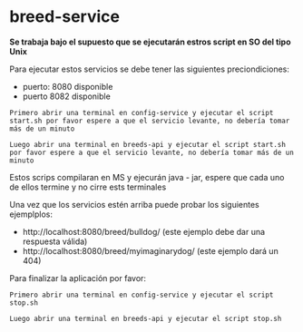 # breed-service

**Se trabaja bajo el supuesto que se ejecutarán estros script en SO del tipo Unix**

Para ejecutar estos servicios se debe tener las siguientes 
preciondiciones: 
- puerto: 8080 disponible
- puerto 8082 disponible

`Primero abrir una terminal en config-service y ejecutar el script start.sh por favor espere a que el servicio levante, no debería tomar más de un minuto`

`Luego abrir una terminal en breeds-api y ejecutar el script start.sh por favor espere a que el servicio levante, no debería tomar más de un minuto`

Estos scrips compilaran en MS y ejecurán java - jar, espere que cada uno de ellos termine y no cirre ests terminales

Una vez que los servicios estén arriba puede probar los siguientes ejemplplos:

- http://localhost:8080/breed/bulldog/ (este ejemplo debe dar una respuesta válida)
- http://localhost:8080/breed/myimaginarydog/ (este ejemplo dará un 404)

Para finalizar la aplicación por favor:

`Primero abrir una terminal en config-service y ejecutar el script stop.sh `

`Luego abrir una terminal en breeds-api y ejecutar el script stop.sh`


